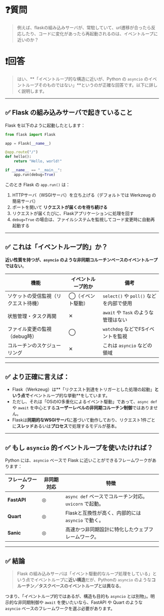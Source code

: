 # ❓質問
> 例えば、flaskの組み込みサーバが、常駐していて、url遷移が合ったら反応したり、コードに変化があったら再起動されるのは、イベントループに近いのか？

# ❗回答
> はい、\*\*「イベントループ的な構造に近いが、Python の `asyncio` のイベントループそのものではない」\*\*というのが正確な回答です。以下に詳しく説明します。

---

## ✅ Flask の組み込みサーバで起きていること

Flask を以下のように起動したとします：

```python
from flask import Flask

app = Flask(__name__)

@app.route("/")
def hello():
    return "Hello, world!"

if __name__ == "__main__":
    app.run(debug=True)
```

このとき Flask の `app.run()` は：

1. HTTPサーバ（WSGIサーバ）を立ち上げる（デフォルトでは Werkzeug の簡易サーバ）
2. ポートを開いて **リクエストが届くのを待ち続ける**
3. リクエストが届くたびに、Flaskアプリケーションに処理を回す
4. `debug=True` の場合は、ファイルシステムを監視してコード変更時に自動再起動する

---

## ✅ これは「イベントループ的」か？

**近い性質を持つが、`asyncio` のような非同期コルーチンベースのイベントループではない**。

| 機能                 | イベントループ的か | 備考                             |
| ------------------ | --------- | ------------------------------ |
| ソケットの受信監視（リクエスト待機） | ◯（イベント駆動） | `select()` や `poll()` などを内部で使用 |
| 状態管理・タスク再開         | ✕         | `await` や `Task` のような管理はない     |
| ファイル変更の監視（debug時）  | ◯         | `watchdog` などでFSイベントを監視        |
| コルーチンのスケジューリング     | ✕         | これは `asyncio` などの領域            |

---

## ✅ より正確に言えば：

* Flask（Werkzeug）は\*\*「リクエスト到達をトリガーとした処理の起動」**という点で**イベントループ的な挙動\*\*をしています。
* ただし、それは「OSのIO多重化によるイベント駆動」であって、`async def` や `await` を中心とする**ユーザーレベルの非同期コルーチン制御**ではありません。
* Flaskは**同期的なWSGIサーバ**に基づいて動作しており、リクエスト1件ごとに**スレッド**あるいは**プロセス**で処理するモデルが基本。

---

## ✅ もし `asyncio` 的イベントループを使いたければ？

Python には、`asyncio` ベースで Flask に近いことができるフレームワークがあります：

| フレームワーク     | 非同期対応 | 特徴                                     |
| ----------- | ----- | -------------------------------------- |
| **FastAPI** | ◎     | `async def` ベースでコルーチン対応。`uvicorn` で起動。 |
| **Quart**   | ◎     | Flaskと互換性が高く、内部的には `asyncio` で動く。      |
| **Sanic**   | ◎     | 高速かつ非同期設計に特化したウェブフレームワーク。              |

---

## ✅ 結論

> Flask の組み込みサーバは「イベント駆動的なループ処理をしている」という点でイベントループに**近い構造**だが、Pythonの `asyncio` のような**コルーチン／タスクベースのイベントループとは異なる**。

つまり、「イベントループ的ではあるが、構造も目的も `asyncio` とは別物」。明示的な非同期制御や `await` を使いたいなら、FastAPI や Quart のような `asyncio` ベースのフレームワークを選ぶ必要があります。
